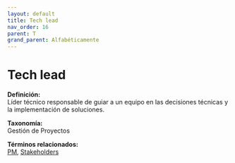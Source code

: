```yaml
---
layout: default
title: Tech lead
nav_order: 16
parent: T
grand_parent: Alfabéticamente
---
```


# Tech lead

**Definición:**  
Líder técnico responsable de guiar a un equipo en las decisiones técnicas y la implementación de soluciones.

**Taxonomía:**  
Gestión de Proyectos

**Términos relacionados:**  
[PM](https://maleniski.github.io/diccionario-angl-tec-mx/docs/alfabeticamente/P/pm.html), [Stakeholders](https://maleniski.github.io/diccionario-angl-tec-mx/docs/alfabeticamente/S/stakeholders.html)
